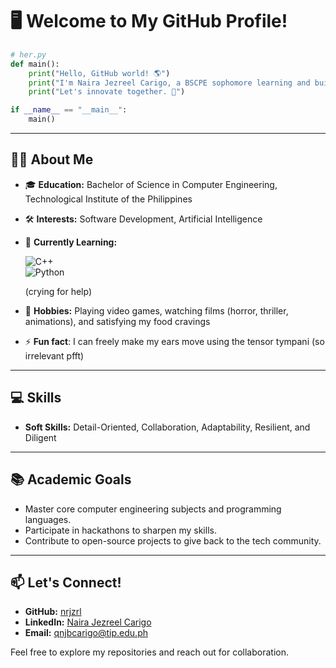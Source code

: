 # 🖥️ Welcome to My GitHub Profile!

```python
# her.py
def main():
    print("Hello, GitHub world! 🌎")
    print("I'm Naira Jezreel Carigo, a BSCPE sophomore learning and building awesome tech!")
    print("Let's innovate together. 🚀")

if __name__ == "__main__":
    main()
```
---

## 🤵‍♀️ About Me
- 🎓 **Education:** Bachelor of Science in Computer Engineering, Technological Institute of the Philippines  
- 🛠️ **Interests:** Software Development, Artificial Intelligence
- 🌱 **Currently Learning:**
  
  ![C++](https://img.shields.io/badge/-C++-00599C?logo=c%2B%2B&logoColor=white)  
  ![Python](https://img.shields.io/badge/-Python-3776AB?logo=python&logoColor=white)
  
  (crying for help)
- 🖤 **Hobbies:** Playing video games, watching films (horror, thriller, animations), and satisfying my food cravings
- ⚡ **Fun fact**: I can freely make my ears move using the tensor tympani (so irrelevant pfft)


---

## 💻 Skills

- **Soft Skills:** Detail-Oriented, Collaboration, Adaptability, Resilient, and Diligent

---

## 📚 Academic Goals
- Master core computer engineering subjects and programming languages.  
- Participate in hackathons to sharpen my skills.  
- Contribute to open-source projects to give back to the tech community.

---

## 📫 Let's Connect!
- **GitHub:** [nrjzrl](https://github.com/nrjzrl)  
- **LinkedIn:** [Naira Jezreel Carigo](https://linkedin.com/in/naira-jezreel-carigo)  
- **Email:** [qnjbcarigo@tip.edu.ph](mailto:qnjbcarigo@tip.edu.ph)  
 
Feel free to explore my repositories and reach out for collaboration.
